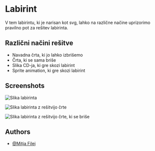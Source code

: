 
# Labirint

V tem labirintu, ki je narisan kot svg, lahko na različne načine uprizorimo pravilno pot za rešitev labirinta.


## Različni načini rešitve

- Navadna črta, ki jo lahko izbrišemo
- Črta, ki se sama briše
- Slika CD-ja, ki gre skozi labirint
- Sprite animation, ki gre skozi labirint


## Screenshots

![Slika labirinta](img/readme1)

![Slika labirinta z rešitvijo črte](img/readme2)

![Slika labirinta z rešitvijo črte, ki se briše](img/readme3)


## Authors

- [@Mitja Filej](https://www.github.com/mit72)

